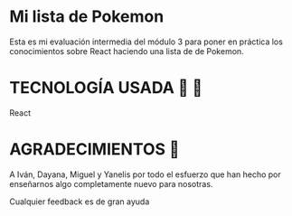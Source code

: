 # Mi lista de Pokemon 
Esta es mi evaluación intermedia del módulo 3 para poner en práctica los conocimientos sobre React haciendo una lista de de Pokemon. 


# TECNOLOGÍA USADA 🔨 🚀
React


# AGRADECIMIENTOS 🥰
A Iván, Dayana, Miguel y Yanelis por todo el esfuerzo que han hecho por enseñarnos algo completamente nuevo para nosotras.

Cualquier feedback es de gran ayuda
